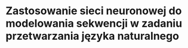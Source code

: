 # Zastosowanie sieci neuronowej do modelowania sekwencji w zadaniu przetwarzania języka naturalnego

